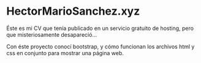 # HectorMarioSanchez.xyz

Éste es mi CV que tenía publicado en un servicio gratuito de hosting, pero que misteriosamente desapareció...

Con éste proyecto conocí bootstrap, y cómo funcionan los archivos html y css en conjunto para mostrar una página web.